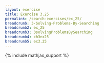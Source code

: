 ```yaml
---
layout: exercise
title: Exercise 3.25
permalink: /search-exercises/ex_25/
breadcrumb: 3-Solving-Problems-By-Searching
breadcrumb2: ex_25
breadcrumb3: 3solvingProblemsBySearching
breadcrumb4: ch3ex25
breadcrumb5: ex3.25
---
```


{% include mathjax_support %}

